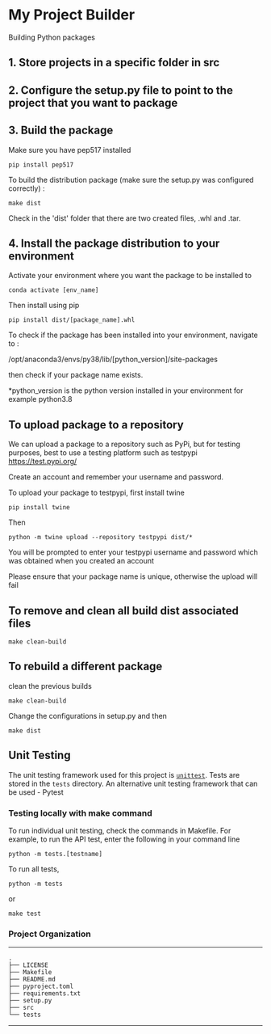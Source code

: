 My Project Builder
==============================

Building Python packages

## 1. Store projects in a specific folder in src

## 2. Configure the setup.py file to point to the project that you want to package

## 3. Build the package

Make sure you have pep517 installed

```
pip install pep517
```

To build the distribution package (make sure the setup.py was configured correctly) :

```
make dist
```
Check in the 'dist' folder that there are two created files, .whl and .tar.

## 4. Install the package distribution to your environment

Activate your environment where you want the package to be installed to

```
conda activate [env_name]
```

Then install using pip

```
pip install dist/[package_name].whl
```

To check if the package has been installed into your environment, navigate to :

/opt/anaconda3/envs/py38/lib/[python_version]/site-packages

then check if your package name exists.

*python_version is the python version installed in your environment for example python3.8

## To upload package to a repository

We can upload a package to a repository such as PyPi, but for testing purposes, best to use a testing platform such as testpypi https://test.pypi.org/

Create an account and remember your username and password.

To upload your package to testpypi, first install twine 

```
pip install twine
```

Then 

```
python -m twine upload --repository testpypi dist/*
```

You will be prompted to enter your testpypi username and password which was obtained when you created an account

Please ensure that your package name is unique, otherwise the upload will fail


## To remove and clean all build dist associated files

```
make clean-build
```

## To rebuild a different package

clean the previous builds
```
make clean-build
```
Change the configurations in setup.py and then 

```
make dist
```

## Unit Testing

The unit testing framework used for this project is [`unittest`](https://docs.python.org/3/library/unittest.html).
Tests are stored in the `tests` directory.
An alternative unit testing framework that can be used - Pytest

### Testing locally with make command

To run individual unit testing, check the commands in Makefile. For example, to run the API test, enter the following in your command line
```
python -m tests.[testname]
```

To run all tests, 

```
python -m tests
```

or 

```
make test
```

### Project Organization

------------

```
.
├── LICENSE
├── Makefile
├── README.md
├── pyproject.toml
├── requirements.txt
├── setup.py
├── src
└── tests

```
--------

